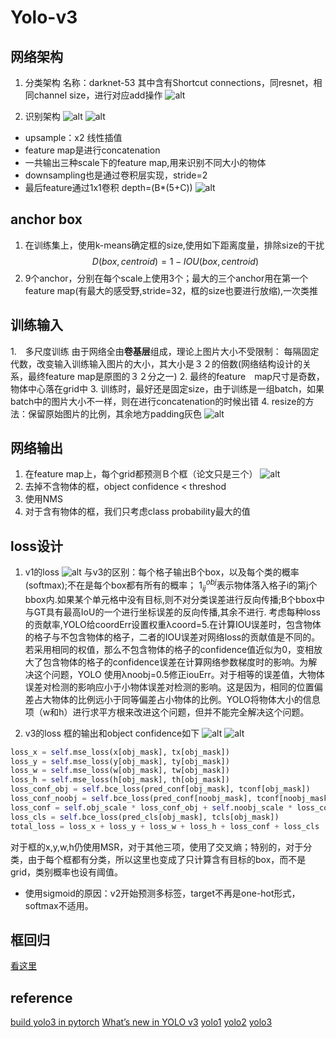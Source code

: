 # Yolo-v3
## 网络架构
1. 分类架构
名称：darknet-53
其中含有Shortcut connections，同resnet，相同channel size，进行对应add操作
![alt](imgs/yolo3.png)  

2. 识别架构
![alt](imgs/yolo4.png) 
![alt](imgs/yolo7.jfif)
- upsample：x2 线性插值
- feature map是进行concatenation
- 一共输出三种scale下的feature map,用来识别不同大小的物体
- downsampling也是通过卷积层实现，stride=2
- 最后feature通过1x1卷积 depth=(B*(5+C))
![alt](imgs/yolo2.png)


## anchor box
1. 在训练集上，使用k-means确定框的size,使用如下距离度量，排除size的干扰
$$D(box,centroid)=1-IOU(box,centroid)$$
2. 9个anchor，分别在每个scale上使用3个；最大的三个anchor用在第一个feature map(有最大的感受野,stride=32，框的size也要进行放缩),一次类推

## 训练输入
1.　多尺度训练
由于网络全由**卷基层**组成，理论上图片大小不受限制：
每隔固定代数，改变输入训练输入图片的大小，其大小是３２的倍数(网络结构设计的关系，最终feature map是原图的３２分之一)
2. 最终的feature　map尺寸是奇数，物体中心落在grid中
3. 训练时，最好还是固定size，由于训练是一组batch，如果batch中的图片大小不一样，则在进行concatenation的时候出错
4. resize的方法：保留原始图片的比例，其余地方padding灰色
![alt](imgs/yolo5.jpg)

## 网络输出
1. 在feature map上，每个grid都预测Ｂ个框（论文只是三个）
![alt](imgs/yolo1.png)
2. 去掉不含物体的框，object confidence < threshod
3. 使用NMS
4. 对于含有物体的框，我们只考虑class probability最大的值

## loss设计
1. v1的loss
![alt](imgs/yolo10.png)
与v3的区别：每个格子输出B个box，以及每个类的概率(softmax);不在是每个box都有所有的概率；
$1^{obj}_{ij}$表示物体落入格子i的第j个bbox内.如果某个单元格中没有目标,则不对分类误差进行反向传播;B个bbox中与GT具有最高IoU的一个进行坐标误差的反向传播,其余不进行.
考虑每种loss的贡献率,YOLO给coordErr设置权重λcoord=5.在计算IOU误差时，包含物体的格子与不包含物体的格子，二者的IOU误差对网络loss的贡献值是不同的。若采用相同的权值，那么不包含物体的格子的confidence值近似为0，变相放大了包含物体的格子的confidence误差在计算网络参数梯度时的影响。为解决这个问题，YOLO 使用λnoobj=0.5修正iouErr。对于相等的误差值，大物体误差对检测的影响应小于小物体误差对检测的影响。这是因为，相同的位置偏差占大物体的比例远小于同等偏差占小物体的比例。YOLO将物体大小的信息项（w和h）进行求平方根来改进这个问题，但并不能完全解决这个问题。

2. v3的loss
框的输出和object confidence如下
![alt](imgs/yolo11.jfif)
![alt](imgs/yolo6.png) 
```python
loss_x = self.mse_loss(x[obj_mask], tx[obj_mask])
loss_y = self.mse_loss(y[obj_mask], ty[obj_mask])
loss_w = self.mse_loss(w[obj_mask], tw[obj_mask])
loss_h = self.mse_loss(h[obj_mask], th[obj_mask])
loss_conf_obj = self.bce_loss(pred_conf[obj_mask], tconf[obj_mask])
loss_conf_noobj = self.bce_loss(pred_conf[noobj_mask], tconf[noobj_mask])
loss_conf = self.obj_scale * loss_conf_obj + self.noobj_scale * loss_conf_noobj
loss_cls = self.bce_loss(pred_cls[obj_mask], tcls[obj_mask])
total_loss = loss_x + loss_y + loss_w + loss_h + loss_conf + loss_cls
```
对于框的x,y,w,h仍使用MSR，对于其他三项，使用了交叉熵；特别的，对于分类，由于每个框都有分类，所以这里也变成了只计算含有目标的box，而不是grid，类别概率也设有阈值。
- 使用sigmoid的原因：v2开始预测多标签，target不再是one-hot形式，softmax不适用。

## 框回归
[看这里](bbox_regression.md)

## reference

[build yolo3 in pytorch](https://blog.paperspace.com/how-to-implement-a-yolo-object-detector-in-pytorch/)
[What’s new in YOLO v3](https://towardsdatascience.com/yolo-v3-object-detection-53fb7d3bfe6b)
[yolo1](https://arxiv.org/pdf/1506.02640.pdf)
[yolo2](https://arxiv.org/pdf/1612.08242.pdf)
[yolo3](https://pjreddie.com/media/files/papers/YOLOv3.pdf)
